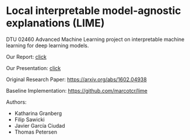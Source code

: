 # Local interpretable model-agnostic explanations (LIME)

DTU 02460 Advanced Machine Learning project on interpretable machine learning for deep learning models.

Our Report: [click](https://github.com/fpsawicki/02460-Advanced-Machine-Learning/Report.pdf)

Our Presentation: [click](https://github.com/fpsawicki/02460-Advanced-Machine-Learning/Presentation.pdf)

Original Research Paper: https://arxiv.org/abs/1602.04938

Baseline Implementation: https://github.com/marcotcr/lime

Authors:
- Katharina Granberg
- Filip Sawicki
- Javier García Ciudad
- Thomas Petersen
